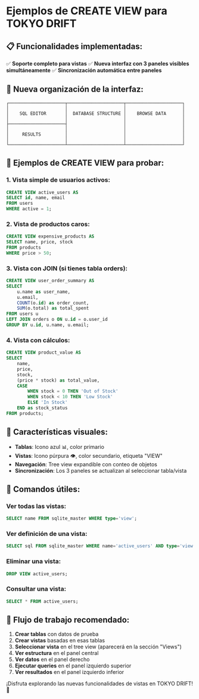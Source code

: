 # Ejemplos de CREATE VIEW para TOKYO DRIFT

## 📋 **Funcionalidades implementadas:**

✅ **Soporte completo para vistas**
✅ **Nueva interfaz con 3 paneles visibles simultáneamente**
✅ **Sincronización automática entre paneles**

## 🎯 **Nueva organización de la interfaz:**

```
┌─────────────────────┬─────────────────────┬─────────────────────┐
│                     │                     │                     │
│    SQL EDITOR       │  DATABASE STRUCTURE │    BROWSE DATA      │
│                     │                     │                     │
├─────────────────────┤                     │                     │
│                     │                     │                     │
│     RESULTS         │                     │                     │
│                     │                     │                     │
└─────────────────────┴─────────────────────┴─────────────────────┘
```

## 🚀 **Ejemplos de CREATE VIEW para probar:**

### 1. **Vista simple de usuarios activos:**
```sql
CREATE VIEW active_users AS 
SELECT id, name, email 
FROM users 
WHERE active = 1;
```

### 2. **Vista de productos caros:**
```sql
CREATE VIEW expensive_products AS 
SELECT name, price, stock 
FROM products 
WHERE price > 50;
```

### 3. **Vista con JOIN (si tienes tabla orders):**
```sql
CREATE VIEW user_order_summary AS 
SELECT 
    u.name as user_name,
    u.email,
    COUNT(o.id) as order_count,
    SUM(o.total) as total_spent
FROM users u 
LEFT JOIN orders o ON u.id = o.user_id 
GROUP BY u.id, u.name, u.email;
```

### 4. **Vista con cálculos:**
```sql
CREATE VIEW product_value AS 
SELECT 
    name,
    price,
    stock,
    (price * stock) as total_value,
    CASE 
        WHEN stock = 0 THEN 'Out of Stock'
        WHEN stock < 10 THEN 'Low Stock'
        ELSE 'In Stock'
    END as stock_status
FROM products;
```

## 🎨 **Características visuales:**

- **Tablas**: Icono azul 📊, color primario
- **Vistas**: Icono púrpura 👁️, color secundario, etiqueta "VIEW"
- **Navegación**: Tree view expandible con conteo de objetos
- **Sincronización**: Los 3 paneles se actualizan al seleccionar tabla/vista

## 📝 **Comandos útiles:**

### Ver todas las vistas:
```sql
SELECT name FROM sqlite_master WHERE type='view';
```

### Ver definición de una vista:
```sql
SELECT sql FROM sqlite_master WHERE name='active_users' AND type='view';
```

### Eliminar una vista:
```sql
DROP VIEW active_users;
```

### Consultar una vista:
```sql
SELECT * FROM active_users;
```

## 🔄 **Flujo de trabajo recomendado:**

1. **Crear tablas** con datos de prueba
2. **Crear vistas** basadas en esas tablas
3. **Seleccionar vista** en el tree view (aparecerá en la sección "Views")
4. **Ver estructura** en el panel central
5. **Ver datos** en el panel derecho
6. **Ejecutar queries** en el panel izquierdo superior
7. **Ver resultados** en el panel izquierdo inferior

¡Disfruta explorando las nuevas funcionalidades de vistas en TOKYO DRIFT! 🚀